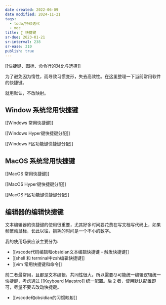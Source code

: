 ```yaml
---
date created: 2022-06-09
date modified: 2024-11-21
tags:
  - todo/持续迭代
  - moc
title: ∑ 快捷键
sr-due: 2023-01-21
sr-interval: 238
sr-ease: 310
publish: true
---
```


[[快捷键、图标、命令行的对比与选择]]

为了避免因为惰性，而导致习惯变形，失去高效性。在这里整理一下当前常用软件的快捷键。

就用默认，不改映射。

## Window 系统常用快捷键

[[Windows 常用快捷键]]

[[Windows Hyper键快捷键分配]]

[[Windows F区功能键快捷键分配]]

## MacOS 系统常用快捷键

[[MacOS 常用快捷键]]

[[MacOS Hyper键快捷键分配]]

[[MacOS F区功能键快捷键分配]]

## 编辑器的编辑快捷键

文本编辑器的快捷键的使用很重要，尤其好多时间要花费在写文档写代码上，如果频繁动鼠标，长此以往，损耗的时间是一个不小的数字。

我的使用场景应该主要分为:

- [[vscode代码编辑和obsidian文本编辑快捷键 - 触发快捷键]]
- [[shell 和 terminal中zsh编辑快捷键]]
- [[vim 常用快捷键和命令]]  

前二者最常用，且都是文本编辑，共同性很大，所以需要尽可能统一编辑逻辑统一快捷键，考虑通过 [[Keyboard Maestro]] 统一配置。后 2 者，使用默认配置即可，尽量不要去改动快捷键。

- [[vscode和obsidian的习惯映射]]